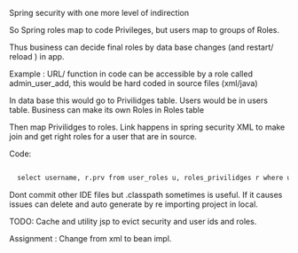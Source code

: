 Spring security with one more level of indirection

So Spring roles map to code Privileges, but users map to groups of Roles.

Thus business can decide final roles by data base changes (and restart/ reload ) in app.

Example : URL/ function in code can be accessible by a role called admin_user_add, this would be hard coded in source files (xml/java)

In data base this would go to Privilidges table.
Users would be in users table.
Business can make its own Roles in Roles table

Then map Privilidges to roles. Link happens in spring security XML to make join and get right roles for a user that are in source.

Code:

````xml

  select username, r.prv from user_roles u, roles_privilidges r where username = ? and u.role = r.role

````

Dont commit other IDE files but .classpath sometimes is useful. If it causes issues can delete and auto generate by re importing project in local.

TODO:
Cache and utility jsp to evict security and user ids and roles.

Assignment : Change from xml to bean impl.